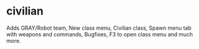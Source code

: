 # civilian
Adds GRAY/Robot team, New class menu, Civilian class, Spawn menu tab with weapons and commands, Bugfixes, F3 to open class menu and much more.
